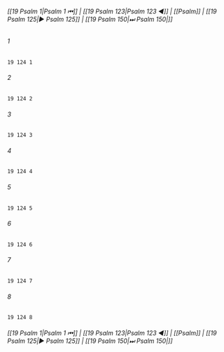 
###### [[19 Psalm 1|Psalm 1 ⏮]] | [[19 Psalm 123|Psalm 123 ◀]] | [[Psalm]] | [[19 Psalm 125|▶ Psalm 125]] | [[19 Psalm 150|⏭ Psalm 150|]]

###### 1
``` verse
19 124 1 
```
###### 2
``` verse
19 124 2 
```
###### 3
``` verse
19 124 3 
```
###### 4
``` verse
19 124 4 
```
###### 5
``` verse
19 124 5 
```
###### 6
``` verse
19 124 6 
```
###### 7
``` verse
19 124 7 
```
###### 8
``` verse
19 124 8 
```

###### [[19 Psalm 1|Psalm 1 ⏮]] | [[19 Psalm 123|Psalm 123 ◀]] | [[Psalm]] | [[19 Psalm 125|▶ Psalm 125]] | [[19 Psalm 150|⏭ Psalm 150|]]

